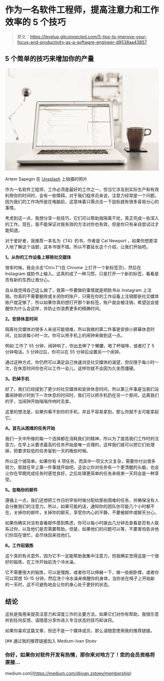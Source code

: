 # 作为一名软件工程师，提高注意力和工作效率的 5 个技巧

> 原文：<https://levelup.gitconnected.com/5-tips-to-improve-your-focus-and-productivity-as-a-software-engineer-d9538aa43857>

## 5 个简单的技巧来增加你的产量

![](img/97ce9cf8f943b10b582235266b4a4668.png)

Artem Sapegin 在 [Unsplash](https://unsplash.com/photos/DErxVSSQNdM) 上拍摄的照片

作为一名软件工程师，工作必须是最好的工作之一，但当它涉及到实际生产和有效利用你的时间时，会有一些障碍。对于我们程序员来说，注意力经常是一个问题，因为我们的工作场所是在电脑前，这意味着只需点击一下鼠标就有很多容易分心的事情。

考虑到这一点，我想分享一些技巧，它们可以帮助我隔离干扰，真正完成一些深入的工作。现在，我不能保证对我有效的方法对你也有效，但是你只有亲自尝试过才能知道。

对于爱好者，我推荐一本名为《T4》的书，作者是 Cal Newport ，如果你想更深入地了解这个话题，这本书很不错。所以不要延长这个介绍，让我们开始吧。

**1。从你的工作设备上移除社交媒体**

很多时候，我会点击“Ctrl+T”(在 Chrome 上打开一个新标签页)，然后在 Instagram 或脸书上输入。这真的成了一种习惯，只是打开一个新的标签，看看是否有新的东西让我分心。

自从我觉得自己这么做了，我第一件要做的事情就是把脸书从 Instagram 上注销。你真的不需要删除或关闭你的账户，只需在你的工作设备上注销那些社交媒体账户就足够了，所以如果你真的想打开那个新标签，账户就会被注销，希望这会提醒你为什么会这样，并防止你浪费更多的精确时间。

**2。安排休息时间**

隔离社交媒体对很多人来说可能很难，所以我做的第二件事是安排小屏幕休息时间，比如说每小时一次。你可以用手机上的闹钟来做到这一点。

例如:工作了 55 分钟，闹钟响了，你出去伸了个懒腰，喝了杯咖啡，或者打了 5 分钟电话。5 分钟过后，你可以在 55 分钟后设置另一个闹钟。

通过这种方式，你仍然可以满足自己快速浏览社交媒体的渴望，但仅限于每小时一次，在休息时间你也可以工作一会儿，这样你就不会因为久坐而僵硬。

**3。扔掉手机**

好了，我们已经提到了更少的社交媒体和安排休息时间，所以第三件事是当我们设置闹钟倒计时到下一次休息的时间时，我们可以把手机扔在另一个房间，远离我们的手，当闹钟开始嗡嗡作响时去拿。

这里的想法是，如果你看不到你的手机，并且不容易拿到，那么你就不太可能拿起它。

**4。首先从困难的任务开始**

我们一天中所做的每一个选择都在消耗我们的精神，所以为了提高我们工作时的注意力，在早上从要求最高的任务开始是唯一合理的，这样我们就可以把它们处理掉，把要求较低的任务留到一天的晚些时候。

所以这个很简单。如果你有 4 项任务，而其中一项又大又复杂，需要你付出很多努力，那就在早上第一件事就开始吧。这会让你对任务有一个更清醒的头脑，也会让你在早期完成任务时感觉良好。之后处理更简单的任务来结束一天将会是一种享受。

**5。忽略你的邮件**

遵循上一点，我们还想把工作日的早些时候分配给那些困难的任务，并确保没有人会分散我们的注意力。所以，如果可能的话，通知你的团队你可能几个小时都不在，关掉你的邮件，关掉你的聊天，享受你内心的平静，不要被邮件或聊天分心。

如果你确实对没有查看邮件感到焦虑，你可以每小时拨出几分钟去查看是否有人联系过你，以及他们是否需要帮助。但是，如果他们的问题可以等，不要害怕告诉他们你现在很忙，会尽快回来找他们。

**6。工作前锻炼**

这个真的有点意外，因为它不一定能帮助我集中注意力，但我确实觉得这是一个很好的锻炼，在工作开始前洗个冷水澡。

它不需要很大的锻炼，可以是慢跑，或者你可以伸展一下，做一些俯卧撑，或者你可以冥想 10-15 分钟，然后洗个冷水澡来唤醒你的身体，当你坐在椅子上开始新的一天时，这不可避免地会让你的身心处于更好的状态。

## 结论

这些是我用来提高注意力和深度工作的主要方法，如果它们对你有帮助，我很乐意听到任何反馈，请随意分享你进入专注状态的技巧和诀窍。

如果你喜欢这篇文章，但还不是一个媒体成员，那么请随意使用我的推荐链接。

[](https://medium.com/@ivan.zstoev/membership) [## 通过我的推荐链接加入 Medium-Ivan Stoev

### 你好，如果你对软件开发有热情，那你来对地方了！您的会员资格将直接…

medium.com](https://medium.com/@ivan.zstoev/membership)